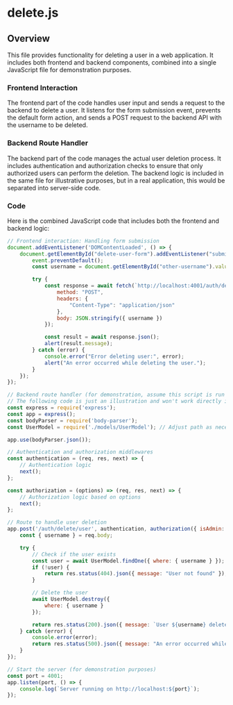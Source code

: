# delete.js

## Overview

This file provides functionality for deleting a user in a web application. It includes both frontend and backend components, combined into a single JavaScript file for demonstration purposes.

### Frontend Interaction

The frontend part of the code handles user input and sends a request to the backend to delete a user. It listens for the form submission event, prevents the default form action, and sends a POST request to the backend API with the username to be deleted.

### Backend Route Handler

The backend part of the code manages the actual user deletion process. It includes authentication and authorization checks to ensure that only authorized users can perform the deletion. The backend logic is included in the same file for illustrative purposes, but in a real application, this would be separated into server-side code.

### Code

Here is the combined JavaScript code that includes both the frontend and backend logic:

```javascript
// Frontend interaction: Handling form submission
document.addEventListener('DOMContentLoaded', () => {
    document.getElementById("delete-user-form").addEventListener("submit", async (event) => {
        event.preventDefault();
        const username = document.getElementById("other-username").value;

        try {
            const response = await fetch(`http://localhost:4001/auth/delete/user`, {
                method: "POST",
                headers: {
                    "Content-Type": "application/json"
                },
                body: JSON.stringify({ username })
            });

            const result = await response.json();
            alert(result.message);
        } catch (error) {
            console.error("Error deleting user:", error);
            alert("An error occurred while deleting the user.");
        }
    });
});

// Backend route handler (for demonstration, assume this script is run on the server)
// The following code is just an illustration and won't work directly in a client-side JS file
const express = require('express');
const app = express();
const bodyParser = require('body-parser');
const UserModel = require('./models/UserModel'); // Adjust path as necessary

app.use(bodyParser.json());

// Authentication and authorization middlewares
const authentication = (req, res, next) => {
    // Authentication logic
    next();
};

const authorization = (options) => (req, res, next) => {
    // Authorization logic based on options
    next();
};

// Route to handle user deletion
app.post('/auth/delete/user', authentication, authorization({ isAdmin: false }), async (req, res) => {
    const { username } = req.body;

    try {
        // Check if the user exists
        const user = await UserModel.findOne({ where: { username } });
        if (!user) {
            return res.status(404).json({ message: "User not found" });
        }

        // Delete the user
        await UserModel.destroy({
            where: { username }
        });

        return res.status(200).json({ message: `User ${username} deleted successfully` });
    } catch (error) {
        console.error(error);
        return res.status(500).json({ message: "An error occurred while deleting the user" });
    }
});

// Start the server (for demonstration purposes)
const port = 4001;
app.listen(port, () => {
    console.log(`Server running on http://localhost:${port}`);
});
